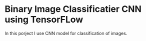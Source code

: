 # Binary Image Classificatier CNN using TensorFLow
 In this porject I use CNN model for classification of images. 
